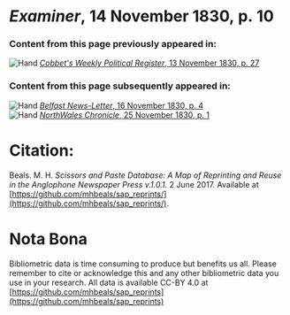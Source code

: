 # *Examiner*, 14 November 1830, p. 10  
  
### Content from this page previously appeared in:  
![Hand](http://scissorsandpaste.net/wp-content/uploads/2017/06/smallhandpointer.png) [*Cobbet's Weekly Political Register*, 13 November 1830, p. 27](https://mhbeals.github.io/sap_html/Cobbet's-Weekly-Political-Register/Cobbet's-Weekly-Political-Register-13-November-1830-p-27)  
  
### Content from this page subsequently appeared in:  
![Hand](http://scissorsandpaste.net/wp-content/uploads/2017/06/smallhandpointer.png) [*Belfast News-Letter*, 16 November 1830, p. 4](https://mhbeals.github.io/sap_html/Belfast-News-Letter/Belfast-News-Letter-16-November-1830-p-4)  
![Hand](http://scissorsandpaste.net/wp-content/uploads/2017/06/smallhandpointer.png) [*NorthWales Chronicle*, 25 November 1830, p. 1](https://mhbeals.github.io/sap_html/NorthWales-Chronicle/NorthWales-Chronicle-25-November-1830-p-1)  


# Citation: 

Beals. M. H. *Scissors and Paste Database: A Map of Reprinting and Reuse in the Anglophone Newspaper Press v.1.0.1.* 2 June 2017. Available at [https://github.com/mhbeals/sap_reprints/](https://github.com/mhbeals/sap_reprints/). 

# Nota Bona

Bibliometric data is time consuming to produce but benefits us all. Please remember to cite or acknowledge this and any other bibliometric data you use in your research. All data is available CC-BY 4.0 at [https://github.com/mhbeals/sap_reprints](https://github.com/mhbeals/sap_reprints)